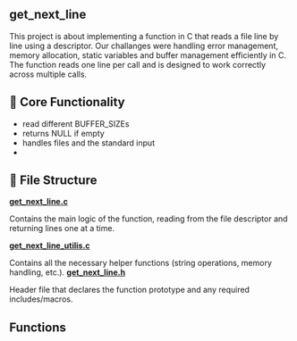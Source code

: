 ## get_next_line
This project is about implementing a function in C that reads a file line by line using a descriptor.
Our challanges were handling error management, memory allocation, static variables and buffer management efficiently in C.
The function reads one line per call and is designed to work correctly across multiple calls.

## 🧠 Core Functionality

- read different BUFFER_SIZEs
- returns NULL if empty
- handles files and the standard input
- 
## 📁 File Structure
[**get_next_line.c**](get_next_line.c)

 Contains the main logic of the function, reading from the file descriptor and returning lines one at a time.

[**get_next_line_utilis.c**](get_next_line_utilis.c)

  Contains all the necessary helper functions (string operations, memory handling, etc.).
[**get_next_line.h**](get_next_line.h)

 Header file that declares the function prototype and any required includes/macros.
## Functions